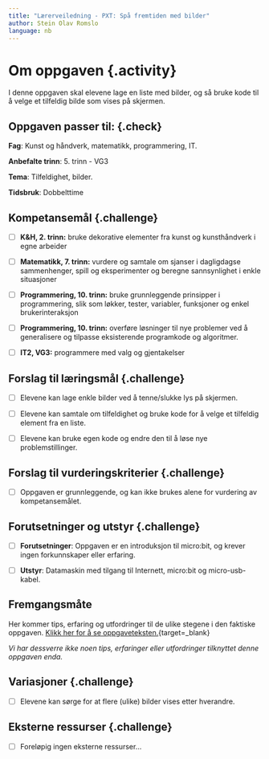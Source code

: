 ```yaml
---
title: "Lærerveiledning - PXT: Spå fremtiden med bilder"
author: Stein Olav Romslo
language: nb
---
```



# Om oppgaven {.activity}

I denne oppgaven skal elevene lage en liste med bilder, og så bruke kode til å
velge et tilfeldig bilde som vises på skjermen.

## Oppgaven passer til: {.check}

__Fag__: Kunst og håndverk, matematikk, programmering, IT.

__Anbefalte trinn__: 5. trinn - VG3

__Tema__: Tilfeldighet, bilder.

__Tidsbruk__: Dobbelttime

## Kompetansemål {.challenge}

- [ ] __K&H, 2. trinn:__ bruke dekorative elementer fra kunst og kunsthåndverk i
 egne arbeider

- [ ] __Matematikk, 7. trinn:__ vurdere og samtale om sjanser i dagligdagse
  sammenhenger, spill og eksperimenter og beregne sannsynlighet i enkle
  situasjoner

- [ ] __Programmering, 10. trinn:__ bruke grunnleggende prinsipper i
  programmering, slik som løkker, tester, variabler, funksjoner og enkel
  brukerinteraksjon

- [ ] __Programmering, 10. trinn:__ overføre løsninger til nye problemer ved å
  generalisere og tilpasse eksisterende programkode og algoritmer.

- [ ] __IT2, VG3:__ programmere med valg og gjentakelser

## Forslag til læringsmål {.challenge}

- [ ] Elevene kan lage enkle bilder ved å tenne/slukke lys på skjermen.

- [ ] Elevene kan samtale om tilfeldighet og bruke kode for å velge et tilfeldig
  element fra en liste.

- [ ] Elevene kan bruke egen kode og endre den til å løse nye problemstillinger.

## Forslag til vurderingskriterier {.challenge}

- [ ] Oppgaven er grunnleggende, og kan ikke brukes alene for vurdering av
  kompetansemålet.

## Forutsetninger og utstyr {.challenge}

- [ ] __Forutsetninger__: Oppgaven er en introduksjon til micro:bit, og krever
  ingen forkunnskaper eller erfaring.

- [ ] __Utstyr__: Datamaskin med tilgang til Internett, micro:bit og
  micro-usb-kabel.

## Fremgangsmåte

Her kommer tips, erfaring og utfordringer til de ulike stegene i den faktiske
oppgaven. [Klikk her for å se
oppgaveteksten.](../pxt_spaa_fremtiden_med_bilder/spaa_fremtiden_med_bilder.html){target=_blank}

_Vi har dessverre ikke noen tips, erfaringer eller utfordringer tilknyttet denne
oppgaven enda._

## Variasjoner {.challenge}

- [ ] Elevene kan sørge for at flere (ulike) bilder vises etter hverandre.

## Eksterne ressurser {.challenge}

- [ ] Foreløpig ingen eksterne ressurser...
